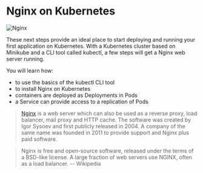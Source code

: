# Nginx on Kubernetes #

![Nginx](/javajon/courses/kubernetes-applications/nginx/assets/nginx.png "Web server, reverse/mail proxy server")

These next steps provide an ideal place to start deploying and running your first application on Kubernetes. With a Kubernetes cluster based on Minikube and a CLI tool called kubectl, a few steps will get a Nginx web server running.

You will learn how:

- to use the basics of the kubectl CLI tool
- to install Nginx on Kubernetes
- containers are deployed as Deployments in Pods
- a Service can provide access to a replication of Pods

> [Nginx](https://github.com/kubeless/kubeless) is a web server which can also be used as a reverse proxy, load balancer, mail proxy and HTTP cache. The software was created by Igor Sysoev and first publicly released in 2004. A company of the same name was founded in 2011 to provide support and Nginx plus paid software.

> Nginx is free and open-source software, released under the terms of a BSD-like license. A large fraction of web servers use NGINX, often as a load balancer. -- Wikipedia